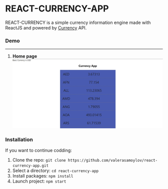 # REACT-CURRENCY-APP

REACT-CURRENCY is a simple currency information engine made with ReactJS and powered by [Currency] API.

### Demo

---

1.  **Home page**
    ![Home_page](./src/components/assets/Home.jpg "Home page with currency rate")


### Installation

If you want to continue codding:

1. Clone the repo: `git clone https://github.com/valerasamoylov/react-currency-app.git`
2. Select a directory: `cd react-currency-app`
3. Install packages: `npm install`
4. Launch project: `npm start`

[Currency]: https://currencyapi.net/
